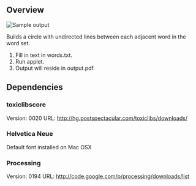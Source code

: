 ## Overview ##

![Sample output](http://farm6.static.flickr.com/5186/5548186559_70e047238c.jpg)

Builds a circle with undirected lines between each adjacent word in the word set.

1. Fill in text in words.txt.
2. Run applet.
3. Output will reside in output.pdf.

## Dependencies ##

### toxiclibscore ###
Version: 0020
URL: http://hg.postspectacular.com/toxiclibs/downloads/

### Helvetica Neue ###
Default font installed on Mac OSX

### Processing ###
Version: 0194
URL: http://code.google.com/p/processing/downloads/list
